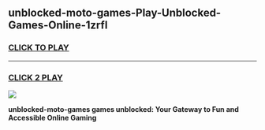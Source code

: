 
## unblocked-moto-games-Play-Unblocked-Games-Online-1zrfl
<h3>
<a href="https://premium76.site?title=unblocked-moto-games&ref=25A">CLICK TO PLAY</a></h3>
<hr>

<h3>
<a href="https://premium76.site?title=unblocked-moto-games&ref=25A">CLICK 2 PLAY</a>
  
</h3>

<a href="https://premium76.site?title=unblocked-moto-games&ref=25A"><img src="https://clearcache.store/games.png"></a>


**unblocked-moto-games games unblocked: Your Gateway to Fun and Accessible Online Gaming**
